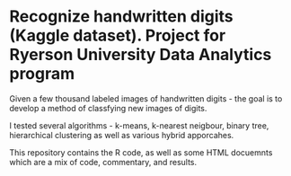 # Recognize handwritten digits (Kaggle dataset). Project for Ryerson University Data Analytics program #

Given a few thousand labeled images of handwritten digits - the goal is to develop a method of classfying new images of digits.

I tested several algorithms - k-means, k-nearest neigbour, binary tree, hierarchical clustering as well as various hybrid apporcahes.

This repository contains the R code, as well as some HTML docuemnts which are a mix of code, commentary, and results.
